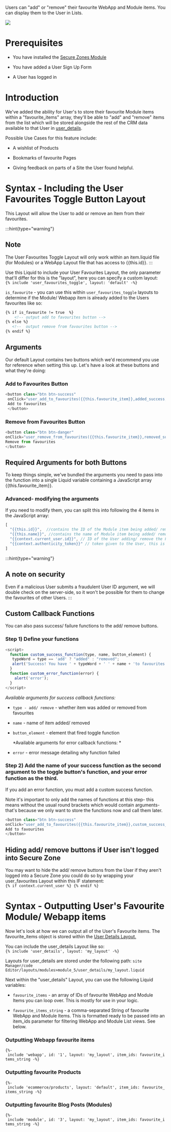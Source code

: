 Users can "add" or "remove" their favourite WebApp and Module items. You can display them to the User in Lists.

![](https://downloads.intercomcdn.com/i/o/255725150/fbf51e897d5cab0a9284ec7b/image.png)

# Prerequisites

*   You have installed the [Secure Zones Module](https://help.siteglide.com/article/138-secure-zones-getting-started)

*   You have added a User Sign Up Form

*   A User has logged in

# Introduction

We've added the ability for User's to store their favourite Module items within a "favourite\_items" array, they'll be able to "add" and "remove" items from the list which will be stored alongside the rest of the CRM data available to that User in [user\_details](https://developers.siteglide.com/user-details).

Possible Use Cases for this feature include:

*   A wishlist of Products

*   Bookmarks of favourite Pages

*   Giving feedback on parts of a Site the User found helpful.

# Syntax - Including the User Favourites Toggle Button Layout

This Layout will allow the User to add or remove an Item from their favourites.

:::hint{type="warning"}
## Note

The User Favourites Toggle Layout will only work within an item.liquid file (for Modules) or a WebApp Layout file that has access to {{this.id}}.
:::

Use this Liquid to include your User Favourites Layout, the only parameter that'll differ for this is the "layout", here you can specify a custom layout: `{% include 'user_favourites_toggle', layout: 'default' -%}`

`is_favourite` - you can use this within `user_favourites_toggle` layouts to determine if the Module/ Webapp item is already added to the Users favourites like so: &#x20;

```html
{% if is_favourite != true  %}
    <!-- output add to favourites button -->
{% else %}
   <!--  output remove from favourites button -->
{% endif %}
```

## Arguments&#x20;

Our default Layout contains two buttons which we'd recommend you use for reference when setting this up. Let's have a look at these buttons and what they're doing:

### Add to Favourites Button

```javascript
<button class="btn btn-success"
 onClick="user_add_to_favourites({{this.favourite_item}},added_success,favourite_toggle_failed)">
 Add to favourites
 </button>
```

### Remove from Favourites Button

```javascript
<button class="btn btn-danger" 
onClick="user_remove_from_favourites({{this.favourite_item}},removed_success,favourite_toggle_failed)">
Remove from favourites
</button>
```

## Required Arguments for both Buttons&#x20;

To keep things simple, we've bundled the arguments you need to pass into the function into a single Liquid variable containing a JavaScript array {{this.favourite\_item}}.

### Advanced- modifying the arguments

If you need to modify them, you can split this into following the 4 items in the JavaScript array:

```javascript
[
  "{{this.id}}",  //contains the ID of the Module item being added/ removed.
  "{{this.name}}", //contains the name of Module item being added/ removed.
  "{{context.current_user.id}}", // ID of the User adding/ remove the Favourite item.
  "{{context.authenticity_token}}" // token given to the User, this is required.
]
```

:::hint{type="warning"}
## A note on security

&#x20;Even if a malicious User submits a fraudulent User ID argument, we will double check on the server-side, so it won't be possible for them to change the favourites of other Users.&#x20;
:::

## Custom Callback Functions

You can also pass success/ failure functions to the add/ remove buttons.&#x20;

### Step 1) Define your functions

```javascript
<script>
  function custom_success_function(type, name, button_element) {
   typeWord = type == 'add' ? "added" : "removed";
   alert('Success! You have ' + typeWord + ' ' + name + 'to favourites'  );
  }
  function custom_error_function(error) {
    alert('error');
  }
</script>
```

*Available arguments for success callback functions:*

*   `type - add/ remove` - whether item was added or removed from favourites

*   `name` - name of item added/ removed

*   `button_element`  - element that fired toggle function

    *Available arguments for error callback functions:
    *

*   `error` - error message detailing why function failed

### Step 2) Add the name of your success function as the second argument to the toggle button's function, and your error function as the third.

If you add an error function, you must add a custom success function.

Note it's important to only add the names of functions at this step- this means without the usual round brackets which would contain arguments- that's because we only want to store the functions now and call them later.&#x20;

```javascript
<button class="btn btn-success" 
onClick="user_add_to_favourites({{this.favourite_item}},custom_success_function,custom_error_function)">
Add to favourites
</button>
```

## Hiding add/ remove buttons if User isn't logged into Secure Zone

You may want to hide the add/ remove buttons from the User if they aren't logged into a Secure Zone you could do so by wrapping your user\_favourites Layout within this IF statement:
`{% if context.current_user %} {% endif %}`

# Syntax - Outputting User's Favourite Module/ Webapp items

Now let's look at how we can output all of the User's Favourite items. The favourite\_items object is stored within the [User Details Layout.](https://developers.siteglide.com/user-details)&#x20;

You can include the user\_details Layout like so: `{% include 'user_details', layout: 'my_layout' -%}`

Layouts for user\_details are stored under the following path:
`site Manager/code Editor/layouts/modules>module_5/user_details/my_layout.liquid `&#x20;

Next within the "user\_details" Layout, you can use the following Liquid variables:

*   `favourite_items` - an array of IDs of favourite WebApp and Module Items you can loop over. This is mostly for use in your logic.&#x20;

*   `favourite_items_string` - a comma-separated String of favourite WebApp and Module Items. This is formatted ready to be passed into an item\_ids parameter for filtering WebApp and Module List views. See below.

### Outputting Webapp favourite items

`{%- include 'webapp', id: '1', layout: 'my_layout', item_ids: favourite_items_string -%}`

### Outputting favourite Products

`{%- include 'ecommerce/products', layout: 'default', item_ids: favourite_items_string -%}`

### Outputting favourite Blog Posts (Modules)

`{%- include 'module', id: '3', layout: 'my_layout', item_ids: favourite_items_string -%}`
